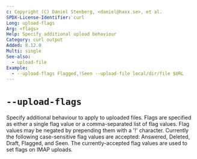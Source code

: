 ```yaml
---
c: Copyright (C) Daniel Stenberg, <daniel@haxx.se>, et al.
SPDX-License-Identifier: curl
Long: upload-flags
Arg: <flags>
Help: Specify additional upload behaviour
Category: curl output
Added: 8.12.0
Multi: single
See-also:
  - upload-file
Example:
  - --upload-flags Flagged,!Seen --upload-file local/dir/file $URL
---
```


# `--upload-flags`

Specify additional behaviour to apply to uploaded files. Flags are
specified as either a single flag value or a comma-separated list
of flag values. Flag values may be negated by prepending them with
a '!' character. Currently the following case-sensitive flag values
are accepted: Answered, Deleted, Draft, Flagged, and Seen. The
currently-accepted flag values are used to set flags on IMAP uploads.
